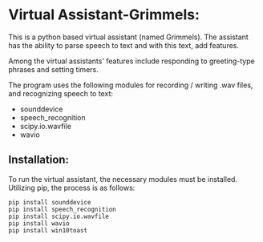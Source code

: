 # Virtual Assistant-Grimmels:
This is a python based virtual assistant (named Grimmels). The assistant has the ability to parse speech to text and with this text, add features.

Among the virtual assistants' features include responding to greeting-type phrases and setting timers.

The program uses the following modules for recording / writing .wav files, and recognizing speech to text:
-    sounddevice
-    speech_recognition
-    scipy.io.wavfile
-    wavio

## Installation:
To run the virtual assistant, the necessary modules must be installed. Utilizing pip, the process is as follows:

    pip install sounddevice
    pip install speech_recognition
    pip install scipy.io.wavfile
    pip install wavio
    pip install win10toast
